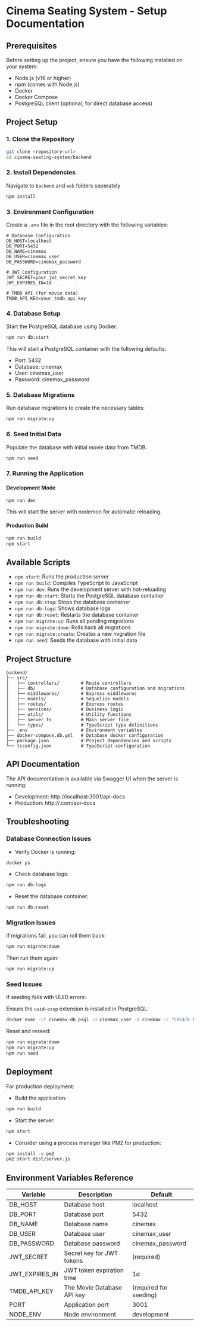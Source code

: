 
# Cinema Seating System - Setup Documentation

## Prerequisites

Before setting up the project, ensure you have the following installed on your system:

- Node.js (v16 or higher)
- npm (comes with Node.js)
- Docker
- Docker Compose
- PostgreSQL client (optional, for direct database access)

## Project Setup

### 1. Clone the Repository

```bash
git clone <repository-url>
cd cinema-seating-system/backend
```

### 2. Install Dependencies

Navigate to `backend` and `web` folders seperately

```bash
npm install
```

### 3. Environment Configuration

Create a `.env` file in the root directory with the following variables:

```env
# Database Configuration
DB_HOST=localhost
DB_PORT=5432
DB_NAME=cinemax
DB_USER=cinemax_user
DB_PASSWORD=cinemax_password

# JWT Configuration
JWT_SECRET=your_jwt_secret_key
JWT_EXPIRES_IN=1d

# TMDB API (for movie data)
TMDB_API_KEY=your_tmdb_api_key
```

### 4. Database Setup

Start the PostgreSQL database using Docker:

```bash
npm run db:start
```

This will start a PostgreSQL container with the following defaults:

- Port: 5432
- Database: cinemax
- User: cinemax_user
- Password: cinemax_password

### 5. Database Migrations

Run database migrations to create the necessary tables:

```bash
npm run migrate:up
```

### 6. Seed Initial Data

Populate the database with initial movie data from TMDB:

```bash
npm run seed
```

### 7. Running the Application

#### Development Mode

```bash
npm run dev
```

This will start the server with nodemon for automatic reloading.

#### Production Build

```bash
npm run build
npm start
```

## Available Scripts

- `npm start`: Runs the production server
- `npm run build`: Compiles TypeScript to JavaScript
- `npm run dev`: Runs the development server with hot-reloading
- `npm run db:start`: Starts the PostgreSQL database container
- `npm run db:stop`: Stops the database container
- `npm run db:logs`: Shows database logs
- `npm run db:reset`: Restarts the database container
- `npm run migrate:up`: Runs all pending migrations
- `npm run migrate:down`: Rolls back all migrations
- `npm run migrate:create`: Creates a new migration file
- `npm run seed`: Seeds the database with initial data

## Project Structure

```
backend/
├── src/
│   ├── controllers/        # Route controllers
│   ├── db/                 # Database configuration and migrations
│   ├── middlewares/        # Express middlewares
│   ├── models/             # Sequelize models
│   ├── routes/             # Express routes
│   ├── services/           # Business logic
│   ├── utils/              # Utility functions
│   ├── server.ts           # Main server file
│   └── types/              # TypeScript type definitions
├── .env                    # Environment variables
├── docker-compose.db.yml   # Database docker configuration
├── package.json            # Project dependencies and scripts
└── tsconfig.json           # TypeScript configuration
```

## API Documentation

The API documentation is available via Swagger UI when the server is running:

- Development: http://localhost:3001/api-docs
- Production: http://<DOMAIN>.com/api-docs

## Troubleshooting

### Database Connection Issues

- Verify Docker is running:

```bash
docker ps
```

- Check database logs:

```bash
npm run db:logs
```

- Reset the database container:

```bash
npm run db:reset
```

### Migration Issues

If migrations fail, you can roll them back:

```bash
npm run migrate:down
```

Then run them again:

```bash
npm run migrate:up
```

### Seed Issues

If seeding fails with UUID errors:

Ensure the `uuid-ossp` extension is installed in PostgreSQL:

```bash
docker exec -it cinemax-db psql -U cinemax_user -d cinemax -c "CREATE EXTENSION IF NOT EXISTS \"uuid-ossp\";"
```

Reset and reseed:

```bash
npm run migrate:down
npm run migrate:up
npm run seed
```

## Deployment

For production deployment:

- Build the application:

```bash
npm run build
```

- Start the server:

```bash
npm start
```

- Consider using a process manager like PM2 for production:

```bash
npm install -g pm2
pm2 start dist/server.js
```

## Environment Variables Reference

| Variable        | Description                         | Default             |
|-----------------|-------------------------------------|---------------------|
| DB_HOST         | Database host                       | localhost           |
| DB_PORT         | Database port                       | 5432                |
| DB_NAME         | Database name                       | cinemax             |
| DB_USER         | Database user                       | cinemax_user        |
| DB_PASSWORD     | Database password                   | cinemax_password    |
| JWT_SECRET      | Secret key for JWT tokens           | (required)          |
| JWT_EXPIRES_IN  | JWT token expiration time           | 1d                  |
| TMDB_API_KEY    | The Movie Database API key          | (required for seeding) |
| PORT            | Application port                    | 3001                |
| NODE_ENV        | Node environment                    | development         |
